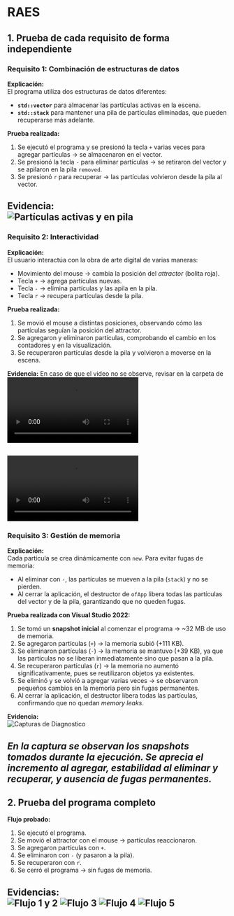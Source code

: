 # RAES

## **1. Prueba de cada requisito de forma independiente**

### Requisito 1: Combinación de estructuras de datos
**Explicación:**  
El programa utiliza dos estructuras de datos diferentes:  
- **`std::vector`** para almacenar las partículas activas en la escena.  
- **`std::stack`** para mantener una pila de partículas eliminadas, que pueden recuperarse más adelante.  

**Prueba realizada:**  
1. Se ejecutó el programa y se presionó la tecla `+` varias veces para agregar partículas → se almacenaron en el vector.  
2. Se presionó la tecla `-` para eliminar partículas → se retiraron del vector y se apilaron en la pila `removed`.  
3. Se presionó `r` para recuperar → las partículas volvieron desde la pila al vector.  

**Evidencia:**  
![Partículas activas y en pila](<VideosYFotos/Captura de pantalla 2025-09-16 105749.png>)
---

### Requisito 2: Interactividad
**Explicación:**  
El usuario interactúa con la obra de arte digital de varias maneras:  
- Movimiento del mouse → cambia la posición del *attractor* (bolita roja).  
- Tecla `+` → agrega partículas nuevas.  
- Tecla `-` → elimina partículas y las apila en la pila.  
- Tecla `r` → recupera partículas desde la pila.  

**Prueba realizada:**  
1. Se movió el mouse a distintas posiciones, observando cómo las partículas seguían la posición del attractor.  
2. Se agregaron y eliminaron partículas, comprobando el cambio en los contadores y en la visualización.  
3. Se recuperaron partículas desde la pila y volvieron a moverse en la escena.



**Evidencia:**
En caso de que el video no se observe, revisar en la carpeta de ![VideosYFotos](https://github.com/hacUPB/bit-cora-KiwisCas/blob/main/Actividad4/Reto/VideosYFotos/Requisito2Video.mp4) 

<video controls src="VideosYFotos/Requisito2Video.mp4" title="Requisito2Video"></video>
---

### Requisito 3: Gestión de memoria
**Explicación:**  
Cada partícula se crea dinámicamente con `new`. Para evitar fugas de memoria:  
- Al eliminar con `-`, las partículas se mueven a la pila (`stack`) y no se pierden.  
- Al cerrar la aplicación, el destructor de `ofApp` libera todas las partículas del vector y de la pila, garantizando que no queden fugas.  

**Prueba realizada con Visual Studio 2022:**  
1. Se tomó un **snapshot inicial** al comenzar el programa → ~32 MB de uso de memoria.  
2. Se agregaron partículas (`+`) → la memoria subió (+111 KB).  
3. Se eliminaron partículas (`-`) → la memoria se mantuvo (+39 KB), ya que las partículas no se liberan inmediatamente sino que pasan a la pila.  
4. Se recuperaron partículas (`r`) → la memoria no aumentó significativamente, pues se reutilizaron objetos ya existentes.  
5. Se eliminó y se volvió a agregar varias veces → se observaron pequeños cambios en la memoria pero sin fugas permanentes.  
6. Al cerrar la aplicación, el destructor libera todas las partículas, confirmando que no quedan *memory leaks*.  

**Evidencia:**  
![Capturas de Diagnostico](<VideosYFotos/Captura de pantalla 2025-09-16 105128.png>)

*En la captura se observan los snapshots tomados durante la ejecución. Se aprecia el incremento al agregar, estabilidad al eliminar y recuperar, y ausencia de fugas permanentes.*
---

## **2. Prueba del programa completo**
**Flujo probado:**  
1. Se ejecutó el programa.  
2. Se movió el attractor con el mouse → partículas reaccionaron.  
3. Se agregaron partículas con `+`.  
4. Se eliminaron con `-` (y pasaron a la pila).  
5. Se recuperaron con `r`.  
6. Se cerró el programa → sin fugas de memoria.  

**Evidencias:**  
![Flujo 1 y 2](<VideosYFotos/Captura de pantalla 2025-09-16 105728.png>)
![Flujo 3](<VideosYFotos/Captura de pantalla 2025-09-16 105740.png>)
![Flujo 4](<VideosYFotos/Captura de pantalla 2025-09-16 105749.png>)
![Flujo 5](<VideosYFotos/Captura de pantalla 2025-09-16 105801.png>)
---
